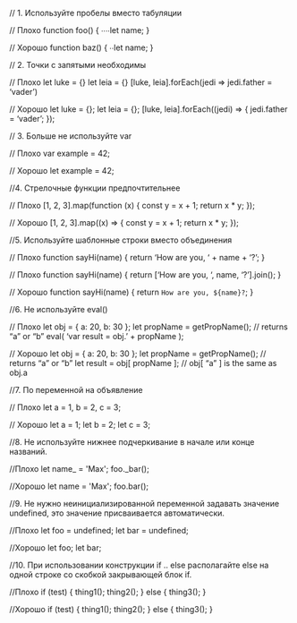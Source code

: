 // 1. Используйте пробелы вместо табуляции

// Плохо
function foo() {
∙∙∙∙let name;
}

// Хорошо
function baz() {
∙∙let name;
}

// 2. Точки с запятыми необходимы

// Плохо
let luke = {}
let leia = {}
[luke, leia].forEach(jedi => jedi.father = ‘vader’)

// Хорошо
let luke = {};
let leia = {};
[luke, leia].forEach((jedi) => {
jedi.father = ‘vader’;
});

// 3. Больше не используйте var

// Плохо
var example = 42;

// Хорошо
let example = 42;

//4. Стрелочные функции предпочтительнее

// Плохо
[1, 2, 3].map(function (x) {
const y = x + 1;
return x * y;
});

// Хорошо
[1, 2, 3].map((x) => {
const y = x + 1;
return x * y;
});

//5. Используйте шаблонные строки вместо объединения

// Плохо
function sayHi(name) {
return ‘How are you, ‘ + name + ‘?’;
}

// Плохо
function sayHi(name) {
return [‘How are you, ‘, name, ‘?’].join();
}

// Хорошо
function sayHi(name) {
return `How are you, ${name}?`;
}

//6. Не используйте eval()

// Плохо
let obj = { a: 20, b: 30 };
let propName = getPropName(); // returns “a” or “b”
eval( ‘var result = obj.’ + propName );

// Хорошо
let obj = { a: 20, b: 30 };
let propName = getPropName(); // returns “a” or “b”
let result = obj[ propName ]; // obj[ “a” ] is the same as obj.a

//7. По переменной на объявление
     
// Плохо
let a = 1, b = 2, c = 3;

// Хорошо
let a = 1;
let b = 2;
let c = 3;

//8. Не используйте нижнее подчеркивание в начале или конце названий.

//Плохо
let name_ = 'Max';
foo._bar();

//Хорошо
let name = 'Max';
foo.bar();

//9. Не нужно неинициализированной переменной задавать значение undefined, это значение присваивается автоматически.

//Плохо
let foo = undefined;
let bar = undefined;

//Хорошо
let foo;
let bar;

//10. При использовании конструкции if .. else располагайте else на одной строке со скобкой закрывающей блок if.

//Плохо
if (test) {
  thing1();
  thing2();
}
else {
  thing3();
}

//Хорошо
if (test) {
  thing1();
  thing2();
} else {
  thing3();
}